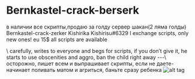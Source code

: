 # Bernkastel-crack-berserk
в наличии все скрипты,продаю за голду сервер шакан(2 ляма голды)
Bernkastel-crack-zerker Kishirika Kishirisu#6329
I exchange scripts, only new ones! eu 15$
all scripts are available

\\  carefully, writes to everyone and begs for scripts, if you don’t give it, he starts to use obscenities and aggro, ban the child right away ---\  осторожно, пишет всем и выпрашивает скрипты, если не даете- начинает поливать матом и агриться, баньте сразу ребенка
![alt tag](https://media.discordapp.net/attachments/746277646190641235/746826056979185785/unknown.png " carefully, writes to everyone and begs for scripts, if you don’t give it, he starts to use obscenities and aggro, ban the child right away ---\  осторожно, пишет всем и выпрашивает скрипты, если не даете- начинает поливать матом и агриться, баньте сразу ребенка ")
